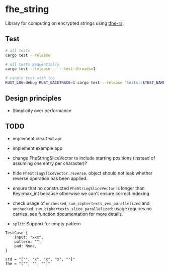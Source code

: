 # fhe_string

Library for computing on encrypted strings using [tfhe-rs](https://github.com/zama-ai/tfhe-rs).

## Test

```bash
# all tests
cargo test --release

# all tests sequentially
cargo test --release -- --test-threads=1

# single test with log
RUST_LOG=debug RUST_BACKTRACE=1 cargo test --release "tests::$TEST_NAME" -- --nocapture --exact
```

## Design principles

- Simplicity over performance

## TODO

- implement cleartext api

- implement example app

- change FheStringSliceVector to include starting positions (instead of assuming
  one entry per character)?

- hide `FheStringSliceVector.reverse`. object should not leak whether reverse
  operation has been applied.

- ensure that no constructed `FheStringSliceVector` is longer than
  Key::max_int because otherwise we can't ensure correct indexing

- check usage of `unchecked_sum_ciphertexts_vec_parallelized` and
  `unchecked_sum_ciphertexts_slice_parallelized`: usage requires no carries. see
  function documentation for more details.

- `split`: Support for empty pattern
```
TestCase {
    input: "xxx",
    pattern: "",
    pad: None,
}

std = "["", "x", "x", "x", ""]"
fhe = "["", "", ""]"
```
